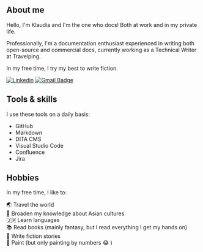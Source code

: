 ## About me

Hello, I'm Klaudia and I'm the one who docs! Both at work and in my private life. <br>

Professionally, I'm a documentation enthusiast experienced in writing both open-source and commercial docs, currently working as a Technical Writer at Travelping.

In my free time, I try my best to write fiction.


[![Linkedin](https://img.shields.io/badge/-LinkedIn-blue?style=flat-square&logo=Linkedin&logoColor=white&link=https://www.linkedin.com/in/klaudia-grzondziel-75269a185/)](https://www.linkedin.com/in/klaudia-grzondziel-75269a185/)
[![Gmail Badge](https://img.shields.io/badge/-Gmail-c14438?style=flat-square&logo=Gmail&logoColor=white&link=mailto:klaudia.grzondziel@gmail.com)](mailto:klaudia.grzondziel@gmail.com)

## Tools & skills

I use these tools on a daily basis:
- GitHub
- Markdown 
- DITA CMS
- Visual Studio Code
- Confluence 
- Jira


## Hobbies 

In my free time, I like to:

:earth_asia: Travel the world <br>
:japanese_castle: Broaden my knowledge about Asian cultures <br>
:jp: Learn languages <br>
:books: Read books (mainly fantasy, but I read everything I get my hands on) <br>
:pencil: Write fiction stories <br>
:art: Paint (but only painting by numbers :joy: )
